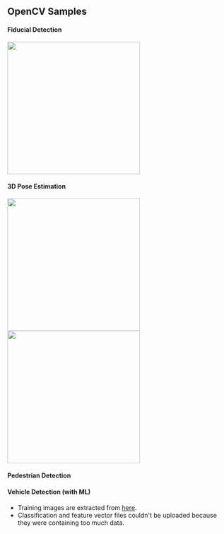 ## OpenCV Samples

#### Fiducial Detection

<img src="https://github.com/ozcanovunc/opencv/blob/master/results/fiducial-detection00.jpg" width="300">

#### 3D Pose Estimation

<img src="https://github.com/ozcanovunc/opencv/blob/master/results/3d-pose-estimation00.jpg" width="300">

<img src="https://github.com/ozcanovunc/opencv/blob/master/results/3d-pose-estimation01.jpg" width="300">

#### Pedestrian Detection

#### Vehicle Detection (with ML)

- Training images are extracted from [here](https://www.youtube.com/watch?v=PNCJQkvALVc).
- Classification and feature vector files couldn't be uploaded because they were containing too much data.
